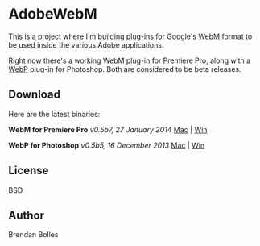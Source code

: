 AdobeWebM
=========

This is a project where I'm building plug-ins for Google's [WebM](http://www.webmproject.org/) format to be used inside the various Adobe applications.

Right now there's a working WebM plug-in for Premiere Pro, along with a [WebP](https://developers.google.com/speed/webp/) plug-in for Photoshop. Both are considered to be beta releases.


Download
--------
Here are the latest binaries:

**WebM for Premiere Pro** _v0.5b7, 27 January 2014_
[Mac](http://www.fnordware.com/downloads/WebM_v0.5b7_mac.zip) | [Win](http://www.fnordware.com/downloads/WebM_v0.5b7_win.zip)

**WebP for Photoshop** _v0.5b5, 16 December 2013_
[Mac](http://www.fnordware.com/downloads/WebP_v0.5b5_mac.zip) | [Win](http://www.fnordware.com/downloads/WebP_v0.5b5_win.zip)


License
-------
BSD


Author
------
Brendan Bolles